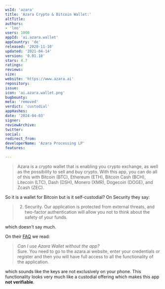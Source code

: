 ```yaml
---
wsId: 'azara'
title: 'Azara Crypto & Bitcoin Wallet:'
altTitle: 
authors:
- 'leo'
users: 1000
appId: 'ai.azara.wallet'
appCountry: 'de'
released: '2020-11-10'
updated: '2021-04-14'
version: '0.01.18'
stars: 4.7
ratings: 
reviews: 
size: 
website: 'https://www.azara.ai'
repository: 
issue: 
icon: 'ai.azara.wallet.png'
bugbounty: 
meta: 'removed'
verdict: 'custodial'
appHashes: 
date: '2024-04-03'
signer: 
reviewArchive: 
twitter: 
social: 
redirect_from: 
developerName: 'Azara Processing LP'
features: 

---
```


> Azara is a crypto wallet that is enabling you crypto exchange, as well as the
  possibility to sell and buy crypto. With this app, you can do all of this with
  Bitcoin (BTC), Ethereum (ETH), Bitcoin Cash (BCH), Litecoin (LTC), Dash (DSH),
  Monero (XMR), Dogecoin (DOGE), and Zcash (ZEC).

So it is a wallet for Bitcoin but is it self-custodial? On Security they say:

> 2. Security. Our application is protected from external threats, and
  two-factor authentication will allow you not to think about the safety of your
  funds.

which doesn't say much.

On their [FAQ](https://www.azara.ai/en/faq) we read:

> *Can I use Azara Wallet without the app?*<br>
  ﻿Sure. You need to go to the azara.ai website, enter your credentials or
  register and then you will have full access to all the functionality of the
  application.

which sounds like the keys are not exclusively on your phone. This functionality
looks very much like a custodial offering which makes this app **not verifiable**.

